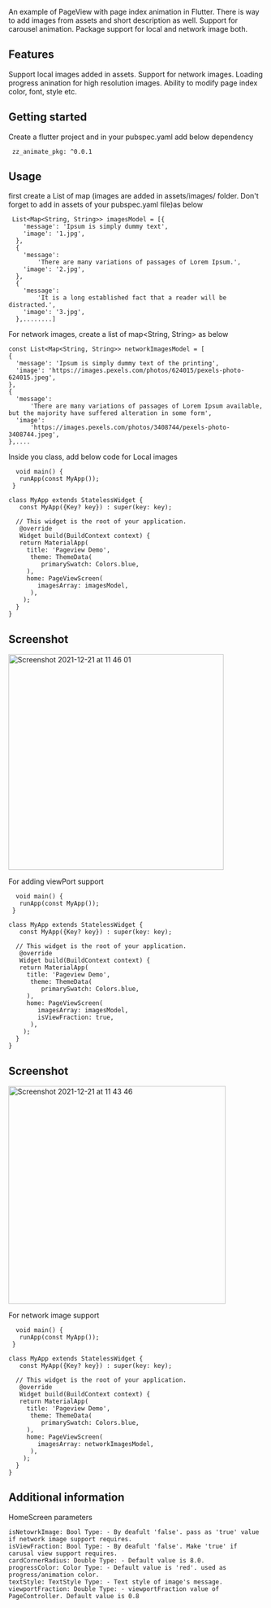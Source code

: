 <!--
This README describes the package. If you publish this package to pub.dev,
this README's contents appear on the landing page for your package.

For information about how to write a good package README, see the guide for
[writing package pages](https://dart.dev/guides/libraries/writing-package-pages).

For general information about developing packages, see the Dart guide for
[creating packages](https://dart.dev/guides/libraries/create-library-packages)
and the Flutter guide for
[developing packages and plugins](https://flutter.dev/developing-packages).
-->

An example of PageView with page index animation in Flutter. There is way to add images from assets and short description as well. Support for carousel animation.
Package support for local and network image both.

## Features

Support local images added in assets.
Support for network images.
Loading progress anination for high resolution images.
Ability to modify page index color, font, style etc.

## Getting started

Create a flutter project and in your pubspec.yaml add below dependency

```dependencies:
 zz_animate_pkg: ^0.0.1
```

## Usage

first create a List of map (images are added in assets/images/ folder. Don't forget to add in assets of your pubspec.yaml file)as below

```
 List<Map<String, String>> imagesModel = [{
    'message': 'Ipsum is simply dummy text',
    'image': '1.jpg',
  },
  {
    'message':
        'There are many variations of passages of Lorem Ipsum.',
    'image': '2.jpg',
  },
  {
    'message':
        'It is a long established fact that a reader will be distracted.',
    'image': '3.jpg',
  },........]
```

For network images, create a list of map<String, String> as below

```
const List<Map<String, String>> networkImagesModel = [
{
  'message': 'Ipsum is simply dummy text of the printing',
  'image': 'https://images.pexels.com/photos/624015/pexels-photo-624015.jpeg',
},
{
  'message':
      'There are many variations of passages of Lorem Ipsum available, but the majority have suffered alteration in some form',
  'image':
      'https://images.pexels.com/photos/3408744/pexels-photo-3408744.jpeg',
},....
```

Inside you class, add below code for Local images

```
  void main() {
   runApp(const MyApp());
 }

class MyApp extends StatelessWidget {
   const MyApp({Key? key}) : super(key: key);

  // This widget is the root of your application.
   @override
   Widget build(BuildContext context) {
   return MaterialApp(
     title: 'Pageview Demo',
      theme: ThemeData(
         primarySwatch: Colors.blue,
     ),
     home: PageViewScreen(
        imagesArray: imagesModel,
      ),
    );
  }
}
```

## Screenshot

<img width="424" alt="Screenshot 2021-12-21 at 11 46 01" src="https://user-images.githubusercontent.com/2304583/146917392-60b70966-8d6b-4246-a7e4-79f95ea05592.png">

For adding viewPort support

```
  void main() {
   runApp(const MyApp());
 }

class MyApp extends StatelessWidget {
   const MyApp({Key? key}) : super(key: key);

  // This widget is the root of your application.
   @override
   Widget build(BuildContext context) {
   return MaterialApp(
     title: 'Pageview Demo',
      theme: ThemeData(
         primarySwatch: Colors.blue,
     ),
     home: PageViewScreen(
        imagesArray: imagesModel,
        isViewFraction: true,
      ),
    );
  }
}
```

## Screenshot

<img width="428" alt="Screenshot 2021-12-21 at 11 43 46" src="https://user-images.githubusercontent.com/2304583/146916991-8bf747cd-a4de-4f14-86fa-07704f25eb75.png">

For network image support

```
  void main() {
   runApp(const MyApp());
 }

class MyApp extends StatelessWidget {
   const MyApp({Key? key}) : super(key: key);

  // This widget is the root of your application.
   @override
   Widget build(BuildContext context) {
   return MaterialApp(
     title: 'Pageview Demo',
      theme: ThemeData(
         primarySwatch: Colors.blue,
     ),
     home: PageViewScreen(
        imagesArray: networkImagesModel,
      ),
    );
  }
}
```

## Additional information

HomeScreen parameters

```
isNetowrkImage: Bool Type: - By deafult 'false'. pass as 'true' value if network image support requires.
isViewFraction: Bool Type: - By deafult 'false'. Make 'true' if carusal view support requires.
cardCornerRadius: Double Type: - Default value is 8.0.
progressColor: Color Type: - Default value is 'red'. used as progress/animation color.
textStyle: TextStyle Type: - Text style of image's message.
viewportFraction: Double Type: - viewportFraction value of PageController. Default value is 0.8

```
